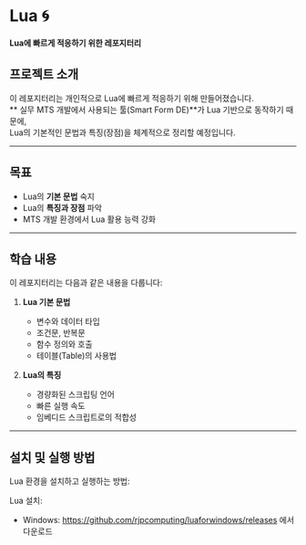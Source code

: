 # Lua 🌀  
**Lua에 빠르게 적응하기 위한 레포지터리**

## 프로젝트 소개
이 레포지터리는 개인적으로 Lua에 빠르게 적응하기 위해 만들어졌습니다.  
** 실무 MTS 개발에서 사용되는 툴(Smart Form DE)**가 Lua 기반으로 동작하기 때문에,  
Lua의 기본적인 문법과 특징(장점)을 체계적으로 정리할 예정입니다.

---

## 목표
- Lua의 **기본 문법** 숙지
- Lua의 **특징과 장점** 파악
- MTS 개발 환경에서 Lua 활용 능력 강화

---

## 학습 내용
이 레포지터리는 다음과 같은 내용을 다룹니다:

1. **Lua 기본 문법**
   - 변수와 데이터 타입
   - 조건문, 반복문
   - 함수 정의와 호출
   - 테이블(Table)의 사용법

2. **Lua의 특징**
   - 경량화된 스크립팅 언어
   - 빠른 실행 속도
   - 임베디드 스크립트로의 적합성

---

## 설치 및 실행 방법
Lua 환경을 설치하고 실행하는 방법:

Lua 설치:
   - Windows:
     https://github.com/rjpcomputing/luaforwindows/releases 에서 다운로드
